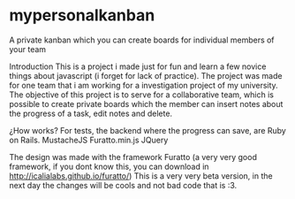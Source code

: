 # mypersonalkanban
A private kanban which you can create boards for individual members of your team

Introduction
This is a project i made just for fun and learn a few novice things about javascript (i forget for lack of practice).
The project was made for one team that i am working for a investigation project of my university.
The objective of this project is to serve for a collaborative team, which is possible to create private boards which the 
member can insert notes about the progress of a task, edit notes and delete.

¿How works?
For tests, the backend where the progress can save, are Ruby on Rails.
MustacheJS
Furatto.min.js
JQuery

The design was made with the framework Furatto (a very very good framework, if you dont know this, you can download in http://icalialabs.github.io/furatto/)
This is a very very beta version, in the next day the changes will be cools and not bad code that is :3.
